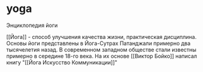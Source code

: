 # yoga
Энциклопедия йоги

[[Йога]] - способ улучшения качества жизни, практическая дисциплина. 
Основы йоги представлены в Йога-Сутрах Патанджали примерно два тысячелетия назад. В современном западном обществе стали известны примерно в середине 18-го века. На их основе [[Виктор Бойко]] написал книгу "[[Йога Искусство Коммуникации]]"
